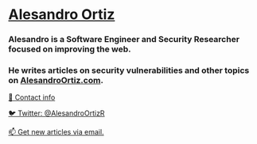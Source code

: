 # [Alesandro Ortiz](https://AlesandroOrtiz.com)

### Alesandro is a Software Engineer and Security Researcher focused on improving the web.

### He writes articles on security vulnerabilities and other topics on [AlesandroOrtiz.com](https://AlesandroOrtiz.com).

[📝 Contact info](https://AlesandroOrtiz.com)

[🐦 Twitter: @AlesandroOrtizR](https://twitter.com/AlesandroOrtizR)

[📫 Get new articles via email.](https://AlesandroOrtiz.com/subscribe)
